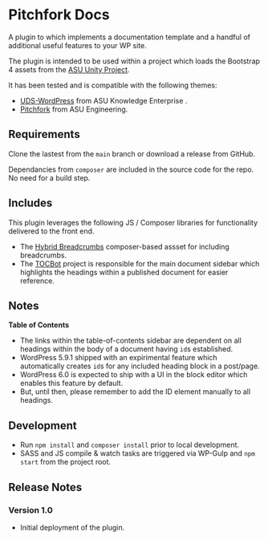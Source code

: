 # Pitchfork Docs

A plugin to which implements a documentation template and a handful of additional useful features to your WP site. 

The plugin is intended to be used within a project which loads the Bootstrap 4 assets from the [ASU Unity Project](https://github.com/asu-ke-web-services/UDS-WordPress-Theme). 

It has been tested and is compatible with the following themes:

- [UDS-WordPress](https://github.com/asu-ke-web-services/UDS-WordPress-Theme) from ASU Knowledge Enterprise . 
- [Pitchfork](https://github.com/asuengineering/pitchfork) from ASU Engineering.

## Requirements

Clone the lastest from the `main` branch or download a release from GitHub. 

Dependancies from `composer` are included in the source code for the repo. No need for a build step. 

## Includes

This plugin leverages the following JS / Composer libraries for functionality delivered to the front end.

- The [Hybrid Breadcrumbs](https://github.com/themehybrid/hybrid-breadcrumbs) composer-based assset for including breadcrumbs.
- The [TOCBot](https://github.com/tscanlin/tocbot) project is responsible for the main document sidebar which highlights the headings within a published document for easier reference. 

## Notes

**Table of Contents**
- The links within the table-of-contents sidebar are dependent on all headings within the body of a document having `id`s established.
- WordPress 5.9.1 shipped with an expirimental feature which automatically creates `id`s for any included heading block in a post/page.
- WordPress 6.0 is expected to ship with a UI in the block editor which enables this feature by default.
- But, until then, please remember to add the ID element manually to all headings. 

## Development

- Run `npm install` and `composer install` prior to local development.
- SASS and JS compile & watch tasks are triggered via WP-Gulp and `npm start` from the project root.

## Release Notes

### Version 1.0

- Initial deployment of the plugin.
